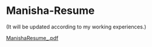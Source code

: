 # Manisha-Resume

(It will be updated according to my working experiences.)


[ManishaResume_.pdf](https://github.com/Manishak798/Manisha-Resume/files/12734273/ManishaResume_.pdf)
